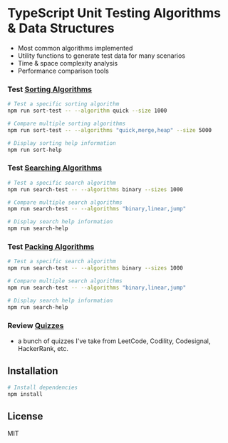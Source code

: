 # TypeScript Unit Testing Algorithms & Data Structures

- Most common algorithms implemented
- Utility functions to generate test data for many scenarios
- Time & space complexity analysis
- Performance comparison tools

### Test [Sorting Algorithms](./sorting/)

```bash
# Test a specific sorting algorithm
npm run sort-test -- --algorithm quick --size 1000

# Compare multiple sorting algorithms
npm run sort-test -- --algorithms "quick,merge,heap" --size 5000

# Display sorting help information
npm run sort-help
```

### Test [Searching Algorithms](./searching/)

```bash
# Test a specific search algorithm
npm run search-test -- --algorithms binary --sizes 1000

# Compare multiple search algorithms
npm run search-test -- --algorithms "binary,linear,jump"

# Display search help information
npm run search-help
```

### Test [Packing Algorithms](./packing/)

```bash
# Test a specific search algorithm
npm run search-test -- --algorithms binary --sizes 1000

# Compare multiple search algorithms
npm run search-test -- --algorithms "binary,linear,jump"

# Display search help information
npm run search-help
```

### Review [Quizzes](./quizzes/)
- a bunch of quizzes I've take from LeetCode, Codility, Codesignal, HackerRank, etc.


## Installation
```bash
# Install dependencies
npm install
```

## License

MIT
